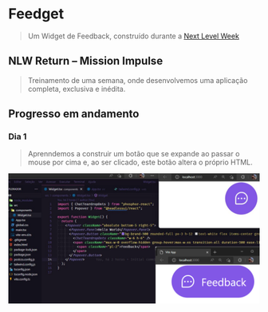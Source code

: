 # Feedget
> Um Widget de Feedback, construído durante a <a href="https://lp.rocketseat.com.br/nlw-return">Next Level Week</a>

## NLW Return – Mission Impulse
> Treinamento de uma semana, onde desenvolvemos uma aplicação completa, exclusiva e inédita.

## Progresso em andamento

### Dia 1
> <p>Aprenndemos a construir um botão que se expande ao passar o mouse por cima e, ao ser clicado, este botão altera o próprio HTML.</p>
<img src="https://raw.githubusercontent.com/Mata-L/Feedget/main/Captura%20de%20tela%202022-05-03%20005441.png" />
